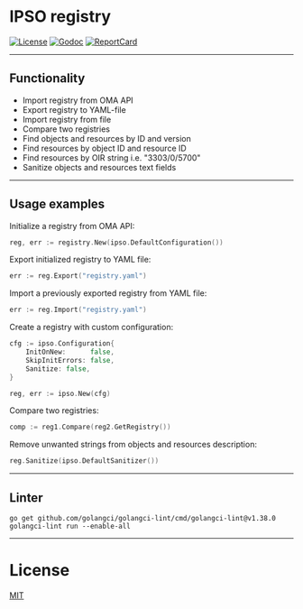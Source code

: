 # IPSO registry

[![License][License-Image]][License-Url]
[![Godoc][Godoc-Image]][Godoc-Url]
[![ReportCard][ReportCard-Image]][ReportCard-Url]

---

## Functionality

- Import registry from OMA API
- Export registry to YAML-file
- Import registry from file
- Compare two registries
- Find objects and resources by ID and version
- Find resources by object ID and resource ID
- Find resources by OIR string i.e. "3303/0/5700"
- Sanitize objects and resources text fields
---

## Usage examples

Initialize a registry from OMA API:
```go
reg, err := registry.New(ipso.DefaultConfiguration())
```

Export initialized registry to YAML file:
```go
err := reg.Export("registry.yaml")
```

Import a previously exported registry from YAML file:
```go
err := reg.Import("registry.yaml")
```

Create a registry with custom configuration:
```go
cfg := ipso.Configuration{
    InitOnNew:      false,
    SkipInitErrors: false,
    Sanitize: false,
}

reg, err := ipso.New(cfg)
```

Compare two registries:
```go
comp := reg1.Compare(reg2.GetRegistry())
```
Remove unwanted strings from objects and resources description:
```go
reg.Sanitize(ipso.DefaultSanitizer())
```

---
## Linter

```shell
go get github.com/golangci/golangci-lint/cmd/golangci-lint@v1.38.0
golangci-lint run --enable-all
```

---
# License
[MIT](LICENSE)

[License-Url]: http://opensource.org/licenses/MIT
[License-Image]: https://img.shields.io/npm/l/express.svg

[Stability-Status-Image]: http://badges.github.io/stability-badges/dist/experimental.svg

[Godoc-Url]: https://pkg.go.dev/mod/github.com/aliakseiz/ipso-registry
[Godoc-Image]: https://godoc.org/github.com/aliakseiz/ipso-registry?status.svg

[ReportCard-Url]: https://goreportcard.com/report/github.com/aliakseiz/ipso-registry
[ReportCard-Image]: https://goreportcard.com/badge/github.com/aliakseiz/ipso-registry